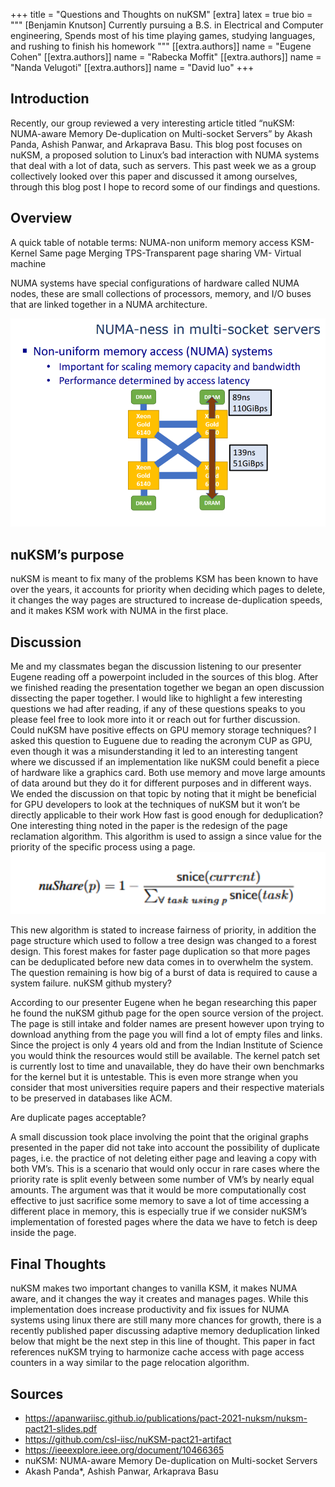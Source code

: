 +++
title = "Questions and Thoughts on nuKSM"
[extra]
latex = true
bio = """
  [Benjamin Knutson] Currently pursuing a B.S. in Electrical and Computer engineering, Spends most of his time playing games, studying languages, and rushing to finish his homework
"""
[[extra.authors]]
name = "Eugene Cohen"
[[extra.authors]]
name = "Rabecka Moffit"
[[extra.authors]]
name = "Nanda Velugoti"
[[extra.authors]]
name = "David luo"
+++


## Introduction
Recently, our group reviewed a very interesting article titled “nuKSM:
NUMA-aware Memory De-duplication on Multi-socket Servers” by Akash Panda,
Ashish Panwar, and Arkaprava Basu.  This blog post focuses on nuKSM, a proposed
solution to Linux’s bad interaction with NUMA systems that deal with a lot of
data, such as servers. This past week we as a group collectively looked over
this paper and discussed it among ourselves, through this blog post I hope to
record some of our findings and questions.

## Overview
A quick table of notable terms:
NUMA-non uniform memory access
KSM-Kernel Same page Merging 
TPS-Transparent page sharing 
VM- Virtual machine

NUMA systems have special configurations of hardware called NUMA nodes, these are small collections of processors, memory, and I/O buses that are linked together in a NUMA architecture. 

![NUMA Diagram](numa.PNG)


## nuKSM’s purpose
nuKSM is meant to fix many of the problems KSM has been known to have over the
years, it accounts for priority when deciding which pages to delete, it changes
the way pages are structured to increase de-duplication speeds, and it makes
KSM work with NUMA in the first place.


## Discussion
Me and my classmates began the discussion listening to our presenter Eugene reading off a powerpoint included in the sources of this blog. After we finished reading the presentation together we began an open discussion dissecting the paper together. I would like to highlight a few interesting questions we had after reading, if any of these questions speaks to you please feel free to look more into it or reach out for further discussion. 
Could nuKSM have positive effects on GPU memory storage techniques?
I asked this question to Euguene due to reading the acronym CUP as GPU, even though it was a misunderstanding it led to an interesting tangent where we discussed if an implementation like nuKSM could benefit a piece of hardware like a graphics card. Both use memory and move large amounts of data around but they do it for different purposes and in different ways. We ended the discussion on that topic by noting that it might be beneficial for GPU developers to look at the techniques of nuKSM but it won’t be directly applicable to their work
How fast is good enough for deduplication?
One interesting thing noted in the paper is the redesign of the page reclamation algorithm. This algorithm is used to assign a since value for the priority of the specific process using a page.
![nuShare Formula](formula.PNG)

This new algorithm is stated to increase fairness of priority, in addition the
page structure which used to follow a tree design was changed to a forest
design. This forest makes for faster page duplication so that more pages can be
deduplicated before new data comes in to overwhelm the system. The question
remaining is how big of a burst of data is required to cause a system failure.
nuKSM github mystery?

According to our presenter Eugene when he began researching this paper he found the nuKSM github page for the open source version of the project. The page is still intake and folder names are present however upon trying to download anything from the page you will find a lot of empty files and links. Since the project is only 4 years old and from the Indian Institute of Science you would think the resources would still be available. The kernel patch set is currently lost to time and unavailable, they do have their own benchmarks for the kernel but it is untestable. This is even more strange when you consider that most universities require papers and their respective materials to be preserved in databases like ACM.

Are duplicate pages acceptable?

A small discussion took place involving the point that the original graphs
presented in the paper did not take into account the possibility of duplicate
pages, i.e. the practice of not deleting either page and leaving a copy with
both VM’s. This is a scenario that would only occur in rare cases where the
priority rate is split evenly between some number of VM’s by nearly equal
amounts. The argument was that it would be more computationally cost effective
to just sacrifice some memory to save a lot of time accessing a different place
in memory, this is especially true if we consider nuKSM’s implementation of
forested pages where the data we have to fetch is deep inside the page. 

## Final Thoughts
nuKSM makes two important changes to vanilla KSM, it makes NUMA aware, and it
changes the way it creates and manages pages. While this implementation does
increase productivity and fix issues for NUMA systems using linux there are
still many more chances for growth, there is a recently published paper
discussing adaptive memory deduplication linked below that might be the next
step in this line of thought. This paper in fact references nuKSM trying to
harmonize cache access with page access counters in a way similar to the page
relocation algorithm. 


## Sources
- https://apanwariisc.github.io/publications/pact-2021-nuksm/nuksm-pact21-slides.pdf
- https://github.com/csl-iisc/nuKSM-pact21-artifact
- https://ieeexplore.ieee.org/document/10466365
- nuKSM: NUMA-aware Memory De-duplication on Multi-socket Servers
- Akash Panda*, Ashish Panwar, Arkaprava Basu
